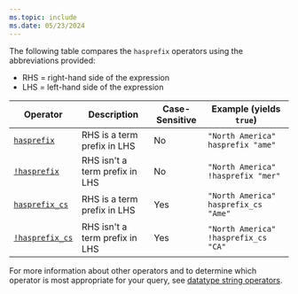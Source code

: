 ```yaml
---
ms.topic: include
ms.date: 05/23/2024
---
```


The following table compares the `hasprefix` operators using the abbreviations provided:

* RHS = right-hand side of the expression
* LHS = left-hand side of the expression

|Operator   |Description   |Case-Sensitive  |Example (yields `true`)  |
|-----------|--------------|----------------|-------------------------|
|[`hasprefix`](../query/hasprefix-operator.md) |RHS is a term prefix in LHS |No |`"North America" hasprefix "ame"`|
|[`!hasprefix`](../query/not-hasprefix-operator.md) |RHS isn't a term prefix in LHS |No |`"North America" !hasprefix "mer"`|
|[`hasprefix_cs`](../query/hasprefix-cs-operator.md) |RHS is a term prefix in LHS |Yes |`"North America" hasprefix_cs "Ame"`|
|[`!hasprefix_cs`](../query/not-hasprefix-cs-operator.md) |RHS isn't a term prefix in LHS |Yes |`"North America" !hasprefix_cs "CA"`|

For more information about other operators and to determine which operator is most appropriate for your query, see [datatype string operators](../query/datatypes-string-operators.md).
